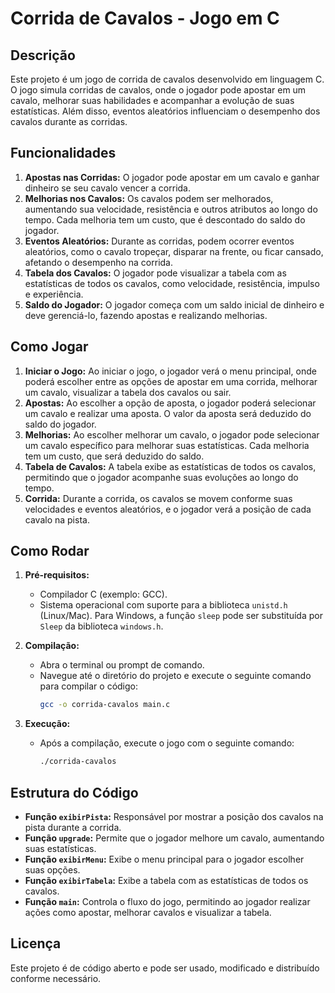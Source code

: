 # Corrida de Cavalos - Jogo em C

## Descrição

Este projeto é um jogo de corrida de cavalos desenvolvido em linguagem C. O jogo simula corridas de cavalos, onde o jogador pode apostar em um cavalo, melhorar suas habilidades e acompanhar a evolução de suas estatísticas. Além disso, eventos aleatórios influenciam o desempenho dos cavalos durante as corridas.

## Funcionalidades

1. **Apostas nas Corridas:** O jogador pode apostar em um cavalo e ganhar dinheiro se seu cavalo vencer a corrida.
2. **Melhorias nos Cavalos:** Os cavalos podem ser melhorados, aumentando sua velocidade, resistência e outros atributos ao longo do tempo. Cada melhoria tem um custo, que é descontado do saldo do jogador.
3. **Eventos Aleatórios:** Durante as corridas, podem ocorrer eventos aleatórios, como o cavalo tropeçar, disparar na frente, ou ficar cansado, afetando o desempenho na corrida.
4. **Tabela dos Cavalos:** O jogador pode visualizar a tabela com as estatísticas de todos os cavalos, como velocidade, resistência, impulso e experiência.
5. **Saldo do Jogador:** O jogador começa com um saldo inicial de dinheiro e deve gerenciá-lo, fazendo apostas e realizando melhorias.

## Como Jogar

1. **Iniciar o Jogo:** Ao iniciar o jogo, o jogador verá o menu principal, onde poderá escolher entre as opções de apostar em uma corrida, melhorar um cavalo, visualizar a tabela dos cavalos ou sair.
2. **Apostas:** Ao escolher a opção de aposta, o jogador poderá selecionar um cavalo e realizar uma aposta. O valor da aposta será deduzido do saldo do jogador.
3. **Melhorias:** Ao escolher melhorar um cavalo, o jogador pode selecionar um cavalo específico para melhorar suas estatísticas. Cada melhoria tem um custo, que será deduzido do saldo.
4. **Tabela de Cavalos:** A tabela exibe as estatísticas de todos os cavalos, permitindo que o jogador acompanhe suas evoluções ao longo do tempo.
5. **Corrida:** Durante a corrida, os cavalos se movem conforme suas velocidades e eventos aleatórios, e o jogador verá a posição de cada cavalo na pista.

## Como Rodar

1. **Pré-requisitos:**
   - Compilador C (exemplo: GCC).
   - Sistema operacional com suporte para a biblioteca `unistd.h` (Linux/Mac). Para Windows, a função `sleep` pode ser substituída por `Sleep` da biblioteca `windows.h`.

2. **Compilação:**
   - Abra o terminal ou prompt de comando.
   - Navegue até o diretório do projeto e execute o seguinte comando para compilar o código:
     ```bash
     gcc -o corrida-cavalos main.c
     ```

3. **Execução:**
   - Após a compilação, execute o jogo com o seguinte comando:
     ```bash
     ./corrida-cavalos
     ```

## Estrutura do Código

- **Função `exibirPista`:** Responsável por mostrar a posição dos cavalos na pista durante a corrida.
- **Função `upgrade`:** Permite que o jogador melhore um cavalo, aumentando suas estatísticas.
- **Função `exibirMenu`:** Exibe o menu principal para o jogador escolher suas opções.
- **Função `exibirTabela`:** Exibe a tabela com as estatísticas de todos os cavalos.
- **Função `main`:** Controla o fluxo do jogo, permitindo ao jogador realizar ações como apostar, melhorar cavalos e visualizar a tabela.

## Licença

Este projeto é de código aberto e pode ser usado, modificado e distribuído conforme necessário. 
